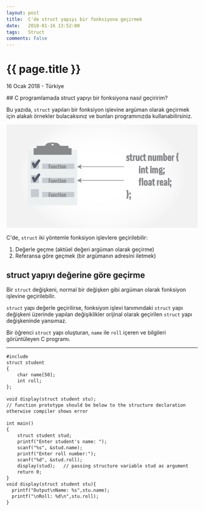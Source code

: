 ```yaml
---
layout: post
title:  C'de struct yapıyı bir fonksiyona geçirmek
date:   2018-01-16 13:52:00
tags:   Struct
comments: False
---
```


{{ page.title }}
================

<p class="meta">16 Ocak 2018 - Türkiye</p>
## C programlamada struct yapıyı bir fonksiyona nasıl geçiririm?

Bu yazıda, ```struct``` yapıları bir fonksiyon işlevine argüman olarak geçirmek için alakalı örnekler bulacaksınız ve bunları programınızda kullanabilirsiniz.

![Alternative text](/images/c-structure-functions.jpg "C'de struct ve fonksiyon işlevi")

C'de, ```struct``` iki yöntemle fonksiyon işlevlere geçirilebilir:

1. Değerle geçme (aktüel değeri argüman olarak geçirme)
2. Referansa göre geçmek (bir argümanın adresini iletmek)

## struct yapıyı değerine göre geçirme

Bir ```struct``` değişkeni, normal bir değişken gibi argüman olarak fonksiyon işlevine geçirilebilir.

```struct``` yapı değerle geçirilirse, fonksiyon işlevi tanımındaki ```struct``` yapı değişkeni üzerinde yapılan değişiklikler orijinal olarak geçirilen ```struct``` yapı değişkeninde yansımaz.

Bir öğrenci ```struct``` yapı oluşturan, ```name``` ile ```roll``` içeren ve bilgileri görüntüleyen C programı.
***


<script>
window.onload = init;
var code = [];
var prettyCode = [];

var iFrameTimeoutIDs = [];

var codeDivs;

function init(){ 
	jQuery("pre code").parent("pre").wrap("<div class='code-wrapper' style='position:relative;'></div>");
	codeDivs = document.querySelectorAll('pre code');
	for(var i=0; i<codeDivs.length; i++) {
		 var sourceCode = codeDivs[i].textContent;
                 var prettySourceCode = codeDivs[i].innerHTML;
		 code.push(sourceCode);
                 prettyCode.push(prettySourceCode);
		 var iframe = document.createElement("iframe");
		 iframe.setAttribute("src", "https://play.programiz.com/c.html?embed=true");
		 iframe.setAttribute("class","playground");
		
		// iframe.style.height = "0";
		 iframe.style.width = "0";
		 iframe.style.border = "none";
		 iframe.setAttribute("scrolling", "no");
		 iframe.setAttribute("onload", "onloadhandler(this," + i + ");");
		 iframe.setAttribute("onerror", "onerrorhandler(this," + i + ");");
		// iframe.style.position = "absolute";
		// iframe.style.top = "0";
		// iframe.style.left = "0";

		 iFrameTimeoutIDs[i] = removeIFrameBecauseOfTimeout(iframe, i);

		 jQuery(codeDivs[i]).parent('pre').after(jQuery(iframe));

		// jQuery(codeDivs[i]).parent('pre').replaceWith(jQuery(iframe));

	}
}


function removeIFrameBecauseOfTimeout(iframe, i) {
	return setTimeout(function(){
		 	jQuery(iframe).remove();
		 }, 3000);
}

function iFrameLoadError(iframe, i){
    jQuery(iframe).hide();
    jQuery(codeDivs[i]).parent('pre').show();
}

var timeoutIDs = [];

function hideIFrameBecauseHandshakeFailed(iframe, i) {
	return setTimeout(function(){
            jQuery(iframe).hide();
            jQuery(codeDivs[i]).parent('pre').show();
        }, 200);
}

function onloadhandler(iframe, i){
	   clearTimeout(iFrameTimeoutIDs[i]);

       var sourceCode = code[i];
       var prettySourceCode = prettyCode[i];
       iframe.contentWindow.postMessage(sourceCode, "*"); 

       jQuery(codeDivs[i]).parent('pre').hide();
       setTimeout(function(){
       	 iframe.style.width = "100%";
       	 iframe.style.minHeight = "500px";
       	jQuery(iframe).show();
       }, 100);
     
       timeoutIDs[i] = hideIFrameBecauseHandshakeFailed(iframe, i);
 }

window.addEventListener('message', function(event) { 
    // IMPORTANT: Check the origin of the data! 
    if (~event.origin.indexOf('https://play.programiz.com')) { 
        // The data has been sent from your site 
        for(var i=0; i < timeoutIDs.length; i++) {
        	clearTimeout(timeoutIDs[i]);
        }
    } else { 
    	// console.log(event);
        // The data hasn't been sent from your site! 
        // Be careful! Do not use it. 
        return; 
    } 
}); 
  </script>

 
  <script src="//ajax.googleapis.com/ajax/libs/jquery/1.10.2/jquery.min.js"></script>

<script src="//ajax.googleapis.com/ajax/libs/jqueryui/1.10.2/jquery-ui.min.js"></script>


<pre>
<code>#include
struct student
{
    char name[50];
    int roll;
};

void display(struct student stu);
// function prototype should be below to the structure declaration otherwise compiler shows error

int main()
{
    struct student stud;
    printf("Enter student's name: ");
    scanf("%s", &stud.name);
    printf("Enter roll number:");
    scanf("%d", &stud.roll);
    display(stud);   // passing structure variable stud as argument
    return 0;
}
void display(struct student stu){
  printf("Output\nName: %s",stu.name);
  printf("\nRoll: %d\n",stu.roll);
}</code>
</pre>
